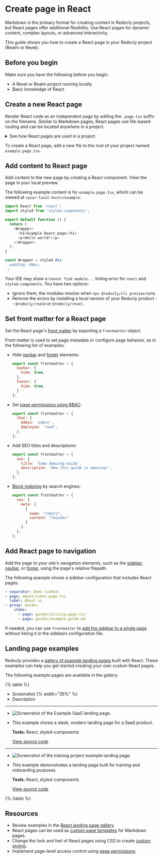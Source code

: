 # Create page in React

Markdown is the primary format for creating content in Redocly projects, but React pages offer additional flexibility.
Use React pages for dynamic content, complex layouts, or advanced interactivity.

This guide shows you how to create a React page in your Redocly project (Realm or Revel).

## Before you begin

Make sure you have the following before you begin:

- A Revel or Realm project running locally
- Basic knowledge of React

## Create a new React page

Render React code as an independent page by adding the `.page.tsx` suffix on the filename.
Similar to Markdown pages, React pages use file-based routing and can be located anywhere in a project.

<details>
  <summary>See how React pages are used in a project</summary>

  It's common for projects to have both Markdown and React pages, as in the following example project structure:

  ```treeview {% title="Project with multiple page types" %}
  your-awesome-project/
  ├── @theme/
  ├── static/
  ├── guides/
  │   ├── example-guide.md
  │   └── pricing.page.tsx
  ├── about/
  │   ├── index.page.tsx
  │   └── ContactForm.tsx
  ├── index.md
  ├── redocly.yaml
  └── ...
  ```

  In this example, the `ContactForm.tsx` file defines a component imported by other pages.
  It _doesn't render as a page_ because the file doesn't have a `.page.tsx` suffix.
</details>

To create a React page, add a new file to the root of your project named `example.page.tsx`.

## Add content to React page

Add content to the new page by creating a React component.
View the page in your local preview.

The following example content is for `example.page.tsx`, which can be viewed at `<your-local-host>/example`:

```javascript {% title="example.page.tsx" %}
import React from 'react';
import styled from 'styled-components';

export default function () {
  return (
    <Wrapper>
      <h1>Example React page</h1>
      <p>Hello world!</p>
    </Wrapper>
  );
}

const Wrapper = styled.div`
  padding: 40px;
`;
```

Your IDE may show a `Cannot find module...` linting error for `react` and `styled-components`. You have two options:

- Ignore them; the modules resolve when `npx @redocly/cli preview` runs.
- Remove the errors by installing a local version of your Redocly product -- `@redocly/realm` or `@redocly/revel`.

## Set front matter for a React page

Set the React page's [front matter](../config/front-matter-config.md) by exporting a `frontmatter` object.

Front matter is used to set page metadata or configure page behavior, as in the following list of examples:

- Hide [navbar](../config/navbar.md) and [footer](../config/footer.md) elements:

    ```javascript
    export const frontmatter = {
      navbar: {
        hide: true,
      },
      footer: {
        hide: true,
      }
    };
    ```

- Set [page permissions using RBAC](../access/page-permissions.md#react-pages):

    ```javascript
    export const frontmatter = {
      rbac: {
        Admin: 'admin',
        Employee: 'read',
      },
    };
    ```

- Add SEO titles and descriptions:

    ```javascript
    export const frontmatter = {
      seo: {
        title: 'Some Amazing Guide',
        description: 'Wow this guide is amazing!',
      },
    };
    ```

- [Block indexing](../navigation/search/block-search-index.md) by search engines:

    ```javascript
    export const frontmatter = {
      seo: {
        meta: [
          {
            name: "robots",
            content: "noindex"
          }
        ]
      },
    };
    ```

## Add React page to navigation

Add the page to your site's navigation elements, such as the [sidebar](../navigation/sidebar.md), [navbar](../navigation/navbar.md), or [footer](../navigation/footer.md), using the page's relative filepath.

The following example shows a sidebar configuration that includes React pages:

```yaml {% title="sidebars.yaml" %}
- separator: Demo sidebar
- page: about/index.page.tsx
  label: About us
- group: Guides
    items:
      - page: guides/pricing.page.tsx
      - page: guides/example-guide.md
```

If needed, you can use `frontmatter` to [add the sidebar to a single page](../navigation/sidebar.md#add-a-sidebar-to-a-single-page) without listing it in the sidebars configuration file.

## Landing page examples

Redocly provides a [gallery of example landing pages](https://github.com/Redocly/landing-page-gallery) built with React.
These examples can help you get started creating your own custom React pages.

The following example pages are available in the gallery:

{% table %}

- Screenshot {% width="35%" %}
- Description

---

- ![Screenshot of the Example SaaS landing page.](./images/example-saas-thumbnail.png)
- This example shows a sleek, modern landing page for a SaaS product.

  **Tools:** React, styled-components

  [View source code](https://github.com/Redocly/landing-page-gallery/blob/main/example-saas/index.page.tsx)
---

- ![Screenshot of the training project example landing page.](./images/training-portal-thumbnail.png)
- This example demonstrates a landing page built for training and onboarding purposes.

  **Tools:** React, styled-components

  [View source code](https://github.com/Redocly/landing-page-gallery/blob/main/legacy-portal/training.page.tsx)

{% /table %}

## Resources

- Review examples in the [React landing page gallery](https://github.com/Redocly/landing-page-gallery).
- React pages can be used as [custom page templates](../branding/custom-page-templates.md) for Markdown pages.
- Change the look and feel of React pages using CSS to create [custom styling](../branding/styling.md).
- Implement page-level access control using [page permissions](../access/page-permissions.md).
